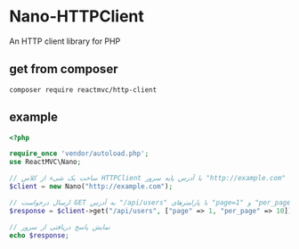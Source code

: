 # Nano-HTTPClient
 An HTTP client library for PHP

## get from composer
```
composer require reactmvc/http-client
```
## example
```php
<?php

require_once 'vendor/autoload.php';
use ReactMVC\Nano;

// ساخت یک شیء از کلاس HTTPClient با آدرس پایه سرور "http://example.com"
$client = new Nano("http://example.com");

// ارسال درخواست GET به آدرس "/api/users" با پارامترهای "page=1" و "per_page=10"
$response = $client->get("/api/users", ["page" => 1, "per_page" => 10]);

// نمایش پاسخ دریافتی از سرور
echo $response;
```
